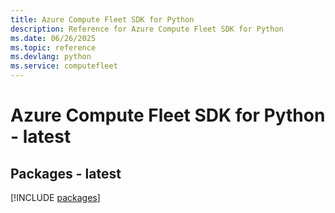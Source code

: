 ```yaml
---
title: Azure Compute Fleet SDK for Python
description: Reference for Azure Compute Fleet SDK for Python
ms.date: 06/26/2025
ms.topic: reference
ms.devlang: python
ms.service: computefleet
---
```

# Azure Compute Fleet SDK for Python - latest
## Packages - latest
[!INCLUDE [packages](compute-fleet-index.md)]
